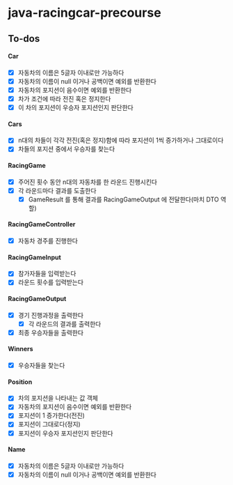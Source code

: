 # java-racingcar-precourse

## To-dos

#### Car
- [x] 자동차의 이름은 5글자 이내로만 가능하다
- [x] 자동차의 이름이 null 이거나 공백이면 예외를 반환한다
- [x] 자동차의 포지션이 음수이면 예외를 반환한다
- [x] 차가 조건에 따라 전진 혹은 정지한다
- [x] 이 차의 포지션이 우승자 포지션인지 판단한다

#### Cars
- [x] n대의 차들이 각각 전진(혹은 정지)함에 따라 포지션이 1씩 증가하거나 그대로이다
- [x] 차들의 포지션 중에서 우승자를 찾는다

#### RacingGame
- [x] 주어진 횟수 동안 n대의 자동차를 한 라운드 진행시킨다
- [x] 각 라운드마다 결과를 도출한다
  - [x] GameResult 를 통해 결과를 RacingGameOutput 에 전달한다(마치 DTO 역할)

#### RacingGameController
- [x] 자동차 경주를 진행한다

#### RacingGameInput
- [x] 참가자들을 입력받는다
- [x] 라운드 횟수를 입력받는다

#### RacingGameOutput
- [x] 경기 진행과정을 출력한다
  - [x] 각 라운드의 결과를 출력한다
- [x] 최종 우승자들을 출력한다

#### Winners
- [x] 우승자들을 찾는다

#### Position
- [x] 차의 포지션을 나타내는 값 객체
- [x] 자동차의 포지션이 음수이면 예외를 반환한다
- [x] 포지션이 1 증가한다(전진)
- [x] 포지션이 그대로다(정지)
- [x] 포지션이 우승자 포지션인지 판단한다

#### Name
- [x] 자동차의 이름은 5글자 이내로만 가능하다
- [x] 자동차의 이름이 null 이거나 공백이면 예외를 반환한다
